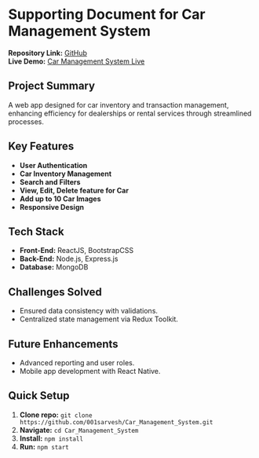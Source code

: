 
# Supporting Document for Car Management System

**Repository Link:** [GitHub](https://github.com/shiva177/Car_Management_System)  
**Live Demo:** [Car Management System Live](https://car-management-system-frontend.onrender.com/)

## Project Summary
A web app designed for car inventory and transaction management, enhancing efficiency for dealerships or rental services through streamlined processes.

## Key Features
- **User Authentication**
- **Car Inventory Management**
- **Search and Filters**
- **View, Edit, Delete feature for Car**
- **Add up to 10 Car Images**
- **Responsive Design**

## Tech Stack
- **Front-End:** ReactJS, BootstrapCSS
- **Back-End:** Node.js, Express.js
- **Database:** MongoDB


## Challenges Solved
- Ensured data consistency with validations.
- Centralized state management via Redux Toolkit.

## Future Enhancements
- Advanced reporting and user roles.
- Mobile app development with React Native.

## Quick Setup
1. **Clone repo:** `git clone https://github.com/001sarvesh/Car_Management_System.git`
2. **Navigate:** `cd Car_Management_System`
3. **Install:** `npm install`
4. **Run:** `npm start`
